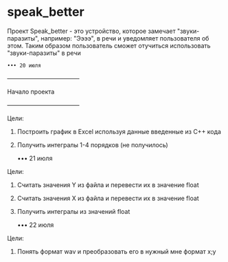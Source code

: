 # speak_better

Проект Speak_better - это устройство, которое замечает "звуки-паразиты", например: "Ээээ", в речи и уведомляет пользователя об этом. Таким образом пользователь сможет отучиться использовать "звуки-паразиты" в речи

    ••• 20 июля
––––––––––––––––––––––––

 Начало проекта

––––––––––––––––––––––––

Цели:

1) Построить график в Excel используя данные введенные из C++ кода

2) Получить интегралы 1-4 порядков (не получилось)

    ••• 21 июля
    
Цели:

1) Считать значения Y из файла и перевести их в значение float

2) Считать значения X из файла и перевести их в значение float

3) Получить интегралы из значений float

	••• 22 июля
	
Цели:

1) Понять формат wav и преобразовать его в нужный мне формат x;y